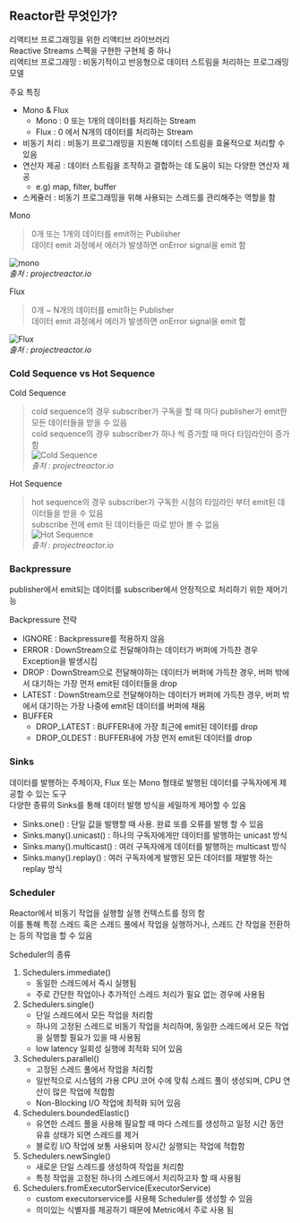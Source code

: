 ## Reactor란 무엇인가?  
리액티브 프로그래밍을 위한 리액티브 라이브러리  
Reactive Streams 스펙을 구현한 구현체 중 하나   
리액티브 프로그래밍 : 비동기적이고 반응형으로 데이터 스트림을 처리하는 프로그래밍 모델     

주요 특징 
- Mono & Flux 
  - Mono : 0 또는 1개의 데이터를 처리하는 Stream 
  - Flux : 0 에서 N개의 데이터를 처리하는 Stream
- 비동기 처리 : 비동기 프로그래밍을 지원해 데이터 스트림을 효율적으로 처리할 수 있음
- 연산자 제공 : 데이터 스트림을 조작하고 결합하는 데 도움이 되는 다양한 연산자 제공
  - e.g) map, filter, buffer
- 스케쥴러 : 비동기 프로그래밍을 위해 사용되는 스레드를 관리해주는 역할을 함

Mono
> 0개 또는 1개의 데이터를 emit하는 Publisher  
> 데이터 emit 과정에서 에러가 발생하면 onError signal을 emit 함

![mono](https://projectreactor.io/docs/core/release/api/reactor/core/publisher/doc-files/marbles/mono.svg)  
*출처 : projectreactor.io*

Flux 
> 0개 ~ N개의 데이터를 emit하는 Publisher  
> 데이터 emit 과정에서 에러가 발생하면 onError signal을 emit 함

![Flux](https://projectreactor.io/docs/core/release/api/reactor/core/publisher/doc-files/marbles/flux.svg)  
*출처 : projectreactor.io*

### Cold Sequence vs Hot Sequence
Cold Sequence  
> cold sequence의 경우 subscriber가 구독을 할 때 마다 publisher가 emit한 모든 데이터들을 받을 수 있음  
> cold sequence의 경우 subscriber가 하나 씩 증가할 때 마다 타임라인이 증가함  
![Cold Sequence](https://projectreactor.io/docs/core/release/reference/images/gs-cold.png)  
*출처 : projectreactor.io*

Hot Sequence  
> hot sequence의 경우 subscriber가 구독한 시점의 타임라인 부터 emit된 데이터들을 받을 수 있음    
> subscribe 전에 emit 된 데이터들은 따로 받아 볼 수 없음    
![Hot Sequence](https://projectreactor.io/docs/core/release/reference/images/gs-hot.png)  
*출처 : projectreactor.io*

### Backpressure 
publisher에서 emit되는 데이터를 subscriber에서 안정적으로 처리하기 위한 제어기능  

Backpressure 전략
- IGNORE : Backpressure를 적용하지 않음
- ERROR : DownStream으로 전달해야하는 데이터가 버퍼에 가득찬 경우 Exception을 발생시킴
- DROP : DownStream으로 전달해야하는 데이터가 버퍼에 가득찬 경우, 버퍼 밖에서 대기하는 가장 먼저 emit된 데이터들을 drop
- LATEST : DownStream으로 전달해야하는 데이터가 버퍼에 가득찬 경우, 버퍼 밖에서 대기하는 가장 나중에 emit된 데이터를 버퍼에 채움
- BUFFER
  - DROP_LATEST : BUFFER내에 가장 최근에 emit된 데이터를 drop
  - DROP_OLDEST : BUFFER내에 가장 먼저 emit된 데이터를 drop

### Sinks
데이터를 발행하는 주체이자, Flux 또는 Mono 형태로 발행된 데이터를 구독자에게 제공할 수 있는 도구  
다양한 종류의 Sinks를 통해 데이터 발행 방식을 세밀하게 제어할 수 있음  

- Sinks.one() : 단일 값을 발행할 때 사용. 완료 또를 오류를 발행 할 수 있음
- Sinks.many().unicast() : 하나의 구독자에게만 데이터를 발행하는 unicast 방식
- Sinks.many().multicast() : 여러 구독자에게 데이터를 발행하는 multicast 방식
- Sinks.many().replay() : 여러 구독자에게 발행된 모든 데이터를 재발행 하는 replay 방식

### Scheduler 
Reactor에서 비동기 작업을 실행할 실행 컨텍스트를 정의 함  
이를 통해 특정 스레드 혹은 스레드 풀에서 작업을 실행하거나, 스레드 간 작업을 전환하는 등의 작업을 할 수 있음

Scheduler의 종류
1. Schedulers.immediate()
   - 동일한 스레드에서 즉시 실행됨
   - 주로 간단한 작업이나 추가적인 스레드 처리가 필요 없는 경우에 사용됨
2. Schedulers.single()
   - 단일 스레드에서 모든 작업을 처리함
   - 하나의 고정된 스레드로 비동기 작업을 처리하며, 동일한 스레드에서 모든 작업을 실행할 필요가 있을 때 사용됨
   - low latency 일회성 실행에 최적화 되어 있음
3. Schedulers.parallel()
   - 고정된 스레드 풀에서 작업을 처리함
   - 일반적으로 시스템의 가용 CPU 코어 수에 맞춰 스레드 풀이 생성되며, CPU 연산이 많은 작업에 적합함
   - Non-Blocking I/O 작업에 최적화 되어 있음
4. Schedulers.boundedElastic()
   - 유연한 스레드 풀을 사용해 필요할 때 마다 스레드를 생성하고 일정 시간 동안 유휴 상태가 되면 스레드를 제거
   - 블로킹 I/O 작업에 보통 사용되며 장시간 실행되는 작업에 적합함
5. Schedulers.newSingle()
   - 새로운 단일 스레드를 생성하여 작업을 처리함
   - 특정 작업을 고정된 하나의 스레드에서 처리하고자 할 때 사용됨
6. Schedulers.fromExecutorService(ExecutorService)
   - custom executorservice를 사용해 Scheduler를 생성할 수 있음
   - 의미있는 식별자를 제공하기 때문에 Metric에서 주로 사용 됨
